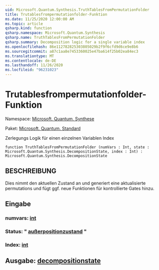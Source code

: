 ```yaml
---
uid: Microsoft.Quantum.Synthesis.TruthTablesFromPermutationFolder
title: Trutablesfrompermutationfolder-Funktion
ms.date: 11/25/2020 12:00:00 AM
ms.topic: article
qsharp.kind: function
qsharp.namespace: Microsoft.Quantum.Synthesis
qsharp.name: TruthTablesFromPermutationFolder
qsharp.summary: Decomposition logic for a single variable index
ms.openlocfilehash: 86e112782825303805029b2f9f6cfd9d6ce9e8b6
ms.sourcegitcommit: a87c1aa8e7453360025e47ba614f25b02ea84ec3
ms.translationtype: MT
ms.contentlocale: de-DE
ms.lasthandoff: 11/26/2020
ms.locfileid: "96231023"
---
```

# <a name="truthtablesfrompermutationfolder-function"></a>Trutablesfrompermutationfolder-Funktion

Namespace: [Microsoft. Quantum. Synthese](xref:Microsoft.Quantum.Synthesis)

Paket: [Microsoft. Quantum. Standard](https://nuget.org/packages/Microsoft.Quantum.Standard)


Zerlegungs Logik für einen einzelnen Variablen Index

```qsharp
function TruthTablesFromPermutationFolder (numVars : Int, state : Microsoft.Quantum.Synthesis.DecompositionState, index : Int) : Microsoft.Quantum.Synthesis.DecompositionState
```


## <a name="description"></a>BESCHREIBUNG

Dies nimmt den aktuellen Zustand an und generiert eine aktualisierte permutations und fügt ggf. neue Funktionen für kontrollierte Gates hinzu.

## <a name="input"></a>Eingabe

### <a name="numvars--int"></a>numvars: [int](xref:microsoft.quantum.lang-ref.int)




### <a name="state--decompositionstate"></a>Status: " [außerpositionzustand](xref:Microsoft.Quantum.Synthesis.DecompositionState) "




### <a name="index--int"></a>Index: [int](xref:microsoft.quantum.lang-ref.int)





## <a name="output--decompositionstate"></a>Ausgabe: [decompositionstate](xref:Microsoft.Quantum.Synthesis.DecompositionState)

